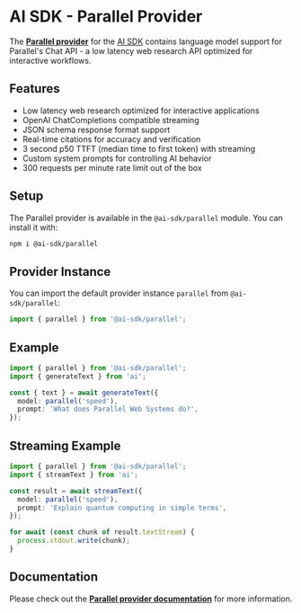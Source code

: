 # AI SDK - Parallel Provider

The **[Parallel provider](https://ai-sdk.dev/providers/ai-sdk-providers/parallel)** for the [AI SDK](https://ai-sdk.dev/docs)
contains language model support for Parallel's Chat API - a low latency web research API optimized for interactive workflows.

## Features

- Low latency web research optimized for interactive applications
- OpenAI ChatCompletions compatible streaming
- JSON schema response format support
- Real-time citations for accuracy and verification
- 3 second p50 TTFT (median time to first token) with streaming
- Custom system prompts for controlling AI behavior
- 300 requests per minute rate limit out of the box

## Setup

The Parallel provider is available in the `@ai-sdk/parallel` module. You can install it with:

```bash
npm i @ai-sdk/parallel
```

## Provider Instance

You can import the default provider instance `parallel` from `@ai-sdk/parallel`:

```ts
import { parallel } from '@ai-sdk/parallel';
```

## Example

```ts
import { parallel } from '@ai-sdk/parallel';
import { generateText } from 'ai';

const { text } = await generateText({
  model: parallel('speed'),
  prompt: 'What does Parallel Web Systems do?',
});
```

## Streaming Example

```ts
import { parallel } from '@ai-sdk/parallel';
import { streamText } from 'ai';

const result = await streamText({
  model: parallel('speed'),
  prompt: 'Explain quantum computing in simple terms',
});

for await (const chunk of result.textStream) {
  process.stdout.write(chunk);
}
```

## Documentation

Please check out the **[Parallel provider documentation](https://ai-sdk.dev/providers/ai-sdk-providers/parallel)** for more information.

